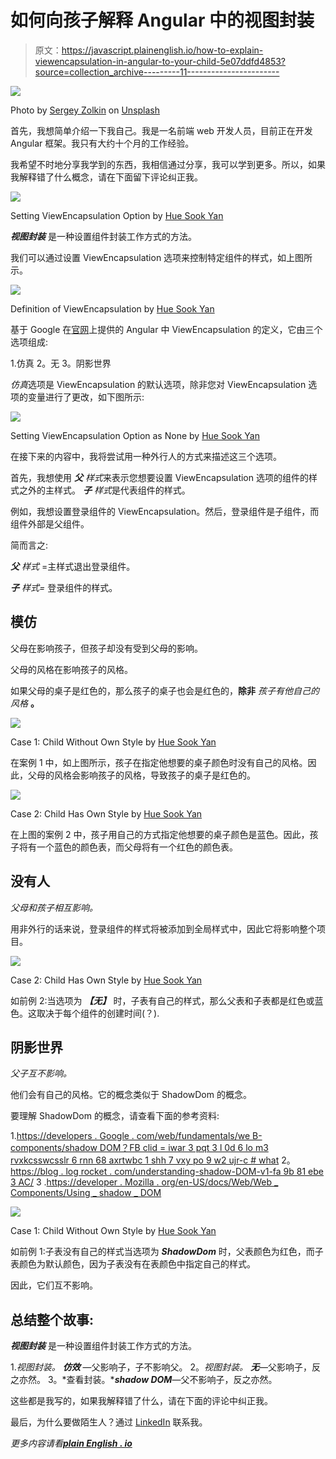 # 如何向孩子解释 Angular 中的视图封装

> 原文：<https://javascript.plainenglish.io/how-to-explain-viewencapsulation-in-angular-to-your-child-5e07ddfd4853?source=collection_archive---------11----------------------->

![](img/23c3073a772121944915a808d7c02883.png)

Photo by [Sergey Zolkin](https://unsplash.com/@szolkin?utm_source=medium&utm_medium=referral) on [Unsplash](https://unsplash.com?utm_source=medium&utm_medium=referral)

首先，我想简单介绍一下我自己。我是一名前端 web 开发人员，目前正在开发 Angular 框架。我只有大约十个月的工作经验。

我希望不时地分享我学到的东西，我相信通过分享，我可以学到更多。所以，如果我解释错了什么概念，请在下面留下评论纠正我。

![](img/fefec16d0ba85e10e0b06ad4151c01e4.png)

Setting ViewEncapsulation Option by [Hue Sook Yan](https://medium.com/u/afacfa67d61e?source=post_page-----5e07ddfd4853--------------------------------)

***视图封装*** 是一种设置组件封装工作方式的方法。

我们可以通过设置 ViewEncapsulation 选项来控制特定组件的样式，如上图所示。

![](img/8f58c0f7c01c3afb2b4ad0eccc77f0bc.png)

Definition of ViewEncapsulation by [Hue Sook Yan](https://medium.com/u/afacfa67d61e?source=post_page-----5e07ddfd4853--------------------------------)

基于 Google 在[官网](https://angular.io/guide/view-encapsulation#view-encapsulation)上提供的 Angular 中 ViewEncapsulation 的定义，它由三个选项组成:

1.仿真
2。无
3。阴影世界

*仿真*选项是 ViewEncapsulation 的默认选项，除非您对 ViewEncapsulation 选项的变量进行了更改，如下图所示:

![](img/fc785162df90ce164620fc4712367cdb.png)

Setting ViewEncapsulation Option as None by [Hue Sook Yan](https://medium.com/u/afacfa67d61e?source=post_page-----5e07ddfd4853--------------------------------)

在接下来的内容中，我将尝试用一种外行人的方式来描述这三个选项。

首先，我想使用 ***父*** *样式*来表示您想要设置 ViewEncapsulation 选项的组件的样式之外的主样式。 ***子*** *样式*是代表组件的样式。

例如，我想设置登录组件的 ViewEncapsulation。然后，登录组件是子组件，而组件外部是父组件。

简而言之:

***父*** *样式* =主样式退出登录组件。

***子*** *样式=* 登录组件的样式。

## 模仿

父母在影响孩子，但孩子却没有受到父母的影响。

父母的风格在影响孩子的风格。

如果父母的桌子是红色的，那么孩子的桌子也会是红色的，**除非** *孩子有他自己的风格* **。**

![](img/63f45bb06c4caf7953d445c7b1bc1d3b.png)

Case 1: Child Without Own Style by [Hue Sook Yan](https://medium.com/u/afacfa67d61e?source=post_page-----5e07ddfd4853--------------------------------)

在案例 1 中，如上图所示，孩子在指定他想要的桌子颜色时没有自己的风格。因此，父母的风格会影响孩子的风格，导致孩子的桌子是红色的。

![](img/85c32e7d67baf852dc7013f5edf0322a.png)

Case 2: Child Has Own Style by [Hue Sook Yan](https://medium.com/u/afacfa67d61e?source=post_page-----5e07ddfd4853--------------------------------)

在上图的案例 2 中，孩子用自己的方式指定他想要的桌子颜色是蓝色。因此，孩子将有一个蓝色的颜色表，而父母将有一个红色的颜色表。

## 没有人

*父母和孩子相互影响。*

用非外行的话来说，登录组件的样式将被添加到全局样式中，因此它将影响整个项目。

![](img/85c32e7d67baf852dc7013f5edf0322a.png)

Case 2: Child Has Own Style by [Hue Sook Yan](https://medium.com/u/afacfa67d61e?source=post_page-----5e07ddfd4853--------------------------------)

如前例 2:当选项为 ***【无】*** 时，子表有自己的样式，那么父表和子表都是红色或蓝色。这取决于每个组件的创建时间(？).

## 阴影世界

*父子互不影响。*

他们会有自己的风格。它的概念类似于 ShadowDom 的概念。

要理解 ShadowDom 的概念，请查看下面的参考资料:

1.[https://developers . Google . com/web/fundamentals/we B- components/shadow DOM？FB clid = iwar 3 pqt 3 l 0d 6 lo m3 rvxkcsswcsslr 6 rnn 68 axrtwbc 1 shh 7 vxy po 9 w2 ujr-c # what](https://developers.google.com/web/fundamentals/web-components/shadowdom?fbclid=IwAR3pqt3L0D6LOM3RvxKCSswcsSLr6rnN68aXRtWbC1Shh7VxYPO9w2uJr-c#what)
2。[https://blog . log rocket . com/understanding-shadow-DOM-v1-fa 9b 81 ebe 3 AC/](https://blog.logrocket.com/understanding-shadow-dom-v1-fa9b81ebe3ac/)
3 .[https://developer . Mozilla . org/en-US/docs/Web/Web _ Components/Using _ shadow _ DOM](https://developer.mozilla.org/en-US/docs/Web/Web_Components/Using_shadow_DOM)

![](img/63f45bb06c4caf7953d445c7b1bc1d3b.png)

Case 1: Child Without Own Style by [Hue Sook Yan](https://medium.com/u/afacfa67d61e?source=post_page-----5e07ddfd4853--------------------------------)

如前例 1:子表没有自己的样式当选项为 ***ShadowDom*** 时，父表颜色为红色，而子表颜色为默认颜色，因为子表没有在表颜色中指定自己的样式。

因此，它们互不影响。

## **总结整个故事:**

***视图封装*** 是一种设置组件封装工作方式的方法。

1.*视图封装。* ***仿效*** —父影响子，子不影响父。
2。*视图封装。* ***无***—父影响子，反之亦然。
3。*查看封装。****shadow DOM***—父不影响子，反之亦然。

这些都是我写的，如果我解释错了什么，请在下面的评论中纠正我。

最后，为什么要做陌生人？通过 [LinkedIn](https://www.linkedin.com/in/syhue/) 联系我。

*更多内容请看*[***plain English . io***](http://plainenglish.io/)